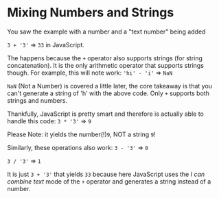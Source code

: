 # Mixing Numbers and Strings

You saw the example with a number and a "text number" being added

`3 + '3'` => `33` in JavaScript.

The happens because the `+` operator also supports strings (for string concatenation). It is the only arithmetic operator that supports strings though. For example, this will note work:
`'hi' - 'i'` => `NaN`

`NaN` (Not a Number) is covered a little later, the core takeaway is that you can't generate a string of 'h' with the above code. Only `+` supports both strings and numbers. 

Thankfully, JavaScript is pretty smart and therefore is actually able to handle this code:
`3 * '3'` => `9`

Please Note: it yields the number(!)`9`, NOT a string `9`!

Similarly, these operations also work:
`3 - '3'` => `0`

`3 / '3'` => `1`

It is just `3 + '3'` that yields `33` because here JavaScript uses the *I can combine text* mode of the `+` operator and generates a string instead of a number.